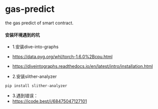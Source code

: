 # gas-predict

the gas predict of smart contract.

#### 安装环境遇到的坑

- 1.安装dive-into-graphs
- https://data.pyg.org/whl/torch-1.6.0%2Bcpu.html
- https://diveintographs.readthedocs.io/en/latest/intro/installation.html

- 2.安装slither-analyzer

```shell
pip install slither-analyzer
```

- 3.遇到错误：
- https://icode.best/i/68475047127101